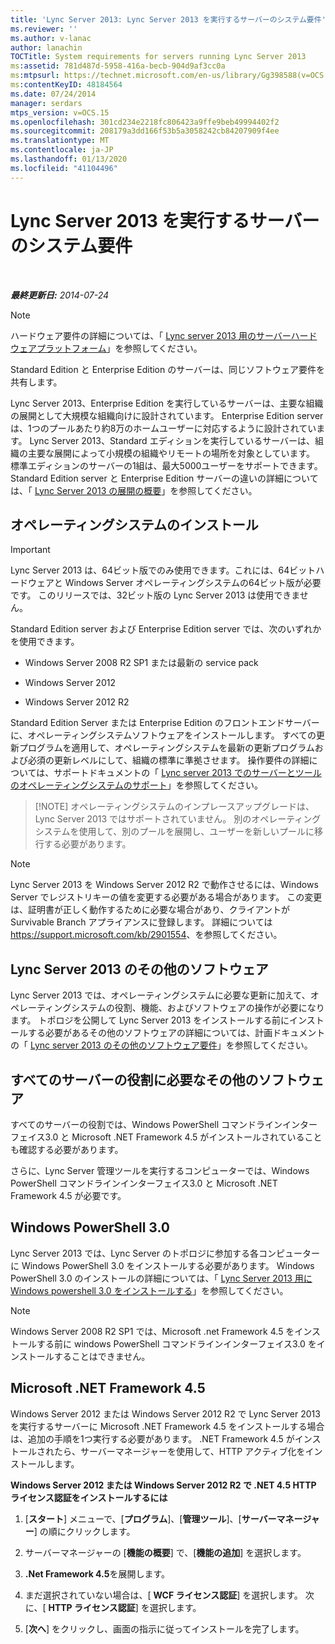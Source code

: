 ```yaml
---
title: 'Lync Server 2013: Lync Server 2013 を実行するサーバーのシステム要件'
ms.reviewer: ''
ms.author: v-lanac
author: lanachin
TOCTitle: System requirements for servers running Lync Server 2013
ms:assetid: 781d487d-5958-416a-becb-904d9af3cc0a
ms:mtpsurl: https://technet.microsoft.com/en-us/library/Gg398588(v=OCS.15)
ms:contentKeyID: 48184564
ms.date: 07/24/2014
manager: serdars
mtps_version: v=OCS.15
ms.openlocfilehash: 301cd234e2218fc806423a9ffe9beb49994402f2
ms.sourcegitcommit: 208179a3dd166f53b5a3058242cb84207909f4ee
ms.translationtype: MT
ms.contentlocale: ja-JP
ms.lasthandoff: 01/13/2020
ms.locfileid: "41104496"
---
```

# <a name="system-requirements-for-servers-running-lync-server-2013"></a>Lync Server 2013 を実行するサーバーのシステム要件

<div data-xmlns="http://www.w3.org/1999/xhtml">

<div class="topic" data-xmlns="http://www.w3.org/1999/xhtml" data-msxsl="urn:schemas-microsoft-com:xslt" data-cs="https://msdn.microsoft.com/">

<div data-asp="https://msdn2.microsoft.com/asp">



</div>

<div id="mainSection">

<div id="mainBody">

<span> </span>

_**最終更新日:** 2014-07-24_

<div>


> [!NOTE]  
> ハードウェア要件の詳細については、「 <A href="lync-server-2013-server-hardware-platforms.md">Lync server 2013 用のサーバーハードウェアプラットフォーム</A>」を参照してください。



</div>

Standard Edition と Enterprise Edition のサーバーは、同じソフトウェア要件を共有します。

Lync Server 2013、Enterprise Edition を実行しているサーバーは、主要な組織の展開として大規模な組織向けに設計されています。 Enterprise Edition server は、1つのプールあたり約8万のホームユーザーに対応するように設計されています。 Lync Server 2013、Standard エディションを実行しているサーバーは、組織の主要な展開によって小規模の組織やリモートの場所を対象としています。 標準エディションのサーバーの1組は、最大5000ユーザーをサポートできます。 Standard Edition server と Enterprise Edition サーバーの違いの詳細については、「 [Lync Server 2013 の展開の概要](lync-server-2013-deployment-overview.md)」を参照してください。

<div>

## <a name="operating-system-installation"></a>オペレーティングシステムのインストール

<div>


> [!IMPORTANT]  
> Lync Server 2013 は、64ビット版でのみ使用できます。これには、64ビットハードウェアと Windows Server オペレーティングシステムの64ビット版が必要です。 このリリースでは、32ビット版の Lync Server 2013 は使用できません。



</div>

Standard Edition server および Enterprise Edition server では、次のいずれかを使用できます。

  - Windows Server 2008 R2 SP1 または最新の service pack

  - Windows Server 2012

  - Windows Server 2012 R2

Standard Edition Server または Enterprise Edition のフロントエンドサーバーに、オペレーティングシステムソフトウェアをインストールします。 すべての更新プログラムを適用して、オペレーティングシステムを最新の更新プログラムおよび必須の更新レベルにして、組織の標準に準拠させます。 操作要件の詳細については、サポートドキュメントの「 [Lync server 2013 でのサーバーとツールのオペレーティングシステムのサポート](lync-server-2013-server-and-tools-operating-system-support.md)」を参照してください。

> [!NOTE] オペレーティングシステムのインプレースアップグレードは、Lync Server 2013 ではサポートされていません。  別のオペレーティングシステムを使用して、別のプールを展開し、ユーザーを新しいプールに移行する必要があります。

<div>


> [!NOTE]  
> Lync Server 2013 を Windows Server 2012 R2 で動作させるには、Windows Server でレジストリキーの値を変更する必要がある場合があります。 この変更は、証明書が正しく動作するために必要な場合があり、クライアントが Survivable Branch アプライアンスに登録します。 詳細については<A class=uri href="https://support.microsoft.com/kb/2901554">https://support.microsoft.com/kb/2901554</A>、を参照してください。



</div>

<div>

## <a name="additional-software-for-lync-server-2013"></a>Lync Server 2013 のその他のソフトウェア

Lync Server 2013 では、オペレーティングシステムに必要な更新に加えて、オペレーティングシステムの役割、機能、およびソフトウェアの操作が必要になります。 トポロジを公開して Lync Server 2013 をインストールする前にインストールする必要があるその他のソフトウェアの詳細については、計画ドキュメントの「 [Lync server 2013 のその他のソフトウェア要件](lync-server-2013-additional-software-requirements.md)」を参照してください。

</div>

</div>

<div>

## <a name="additional-software-necessary-for-all-server-roles"></a>すべてのサーバーの役割に必要なその他のソフトウェア

すべてのサーバーの役割では、Windows PowerShell コマンドラインインターフェイス3.0 と Microsoft .NET Framework 4.5 がインストールされていることも確認する必要があります。

さらに、Lync Server 管理ツールを実行するコンピューターでは、Windows PowerShell コマンドラインインターフェイス3.0 と Microsoft .NET Framework 4.5 が必要です。

<div>

## <a name="windows-powershell-30"></a>Windows PowerShell 3.0

Lync Server 2013 では、Lync Server のトポロジに参加する各コンピューターに Windows PowerShell 3.0 をインストールする必要があります。 Windows PowerShell 3.0 のインストールの詳細については、「 [Lync Server 2013 用に Windows powershell 3.0 をインストールする](lync-server-2013-installing-windows-powershell-3-0.md)」を参照してください。

<div>


> [!NOTE]  
> Windows Server&nbsp;2008&nbsp;R2 SP1 では、Microsoft .net Framework 4.5 をインストールする前に windows PowerShell コマンドラインインターフェイス3.0 をインストールすることはできません。



</div>

</div>

<div>

## <a name="microsoft-net-framework-45"></a>Microsoft .NET Framework 4.5

Windows Server 2012 または Windows Server 2012 R2 で Lync Server 2013 を実行するサーバーに Microsoft .NET Framework 4.5 をインストールする場合は、追加の手順を1つ実行する必要があります。 .NET Framework 4.5 がインストールされたら、サーバーマネージャーを使用して、HTTP アクティブ化をインストールします。

**Windows Server 2012 または Windows Server 2012 R2 で .NET 4.5 HTTP ライセンス認証をインストールするには**

1.  [**スタート**] メニューで、[**プログラム**]、[**管理ツール**]、[**サーバーマネージャー**] の順にクリックします。

2.  サーバーマネージャーの [**機能の概要**] で、[**機能の追加**] を選択します。

3.  **.Net Framework 4.5**を展開します。

4.  まだ選択されていない場合は、[ **WCF ライセンス認証**] を選択します。 次に、[ **HTTP ライセンス認証**] を選択します。

5.  [**次へ**] をクリックし、画面の指示に従ってインストールを完了します。

</div>

</div>

</div>

<span> </span>

</div>

</div>

</div>

